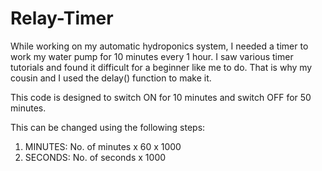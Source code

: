 # Relay-Timer

While working on my automatic hydroponics system, I needed a timer to work my water pump for 10 minutes every 1 hour.
I saw various timer tutorials and found it difficult for a beginner like me to do. 
That is why my cousin and I used the delay() function to make it.

This code is designed to switch ON for 10 minutes and switch OFF for 50 minutes.

This can be changed using the following steps:
1. MINUTES: No. of minutes x 60 x 1000
2. SECONDS: No. of seconds x 1000
